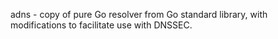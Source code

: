 adns - copy of pure Go resolver from Go standard library, with modifications to facilitate use with DNSSEC.

